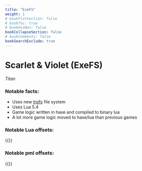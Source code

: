 ```yaml
---
title: "ExeFS"
weight: 1
# bookFlatSection: false
# bookToc: true
# bookHidden: false
bookCollapseSection: false
# bookComments: false
bookSearchExclude: true
---
```

# Scarlet & Violet (ExeFS)

*Titan*

### Notable facts:
 - Uses new [trpfs](../filesystem) file system
 - Uses Lua 5.4
 - Game logic written in haxe and compiled to binary lua
 - A lot more game logic moved to haxe/lua than previous games

### Notable Lua offsets:

{{<csv-to-markdown file="data/titan/lua_offsets.csv">}}

### Notable pml offsets:

{{<csv-to-markdown file="data/titan/pml_offsets.csv">}}